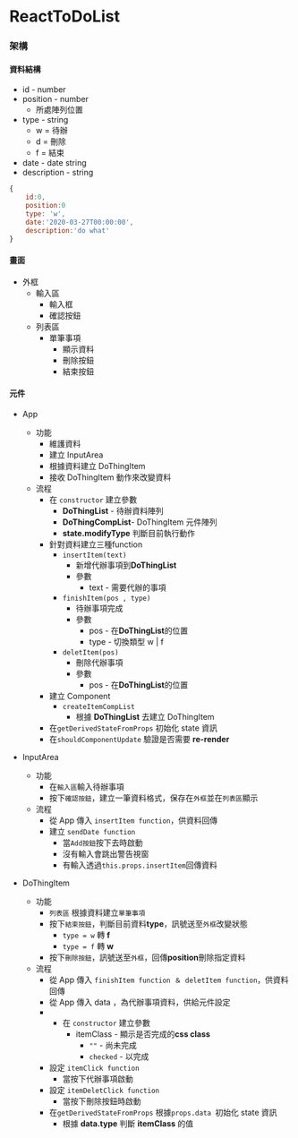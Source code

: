 # ReactToDoList

### 架構

#### 資料結構
* id - number
* position - number
    * 所處陣列位置
* type - string
    * w = 待辦
    * d = 刪除
    * f = 結束
* date - date string
* description - string
```js
{
    id:0,
    position:0
    type: 'w',
    date:'2020-03-27T00:00:00',
    description:'do what'
}
```
#### 畫面
* 外框
    * 輸入區
        * 輸入框
        * 確認按鈕
    * 列表區
        * 單筆事項
            * 顯示資料
            * 刪除按鈕
            * 結束按鈕

#### 元件
* App
    * 功能
        * 維護資料
        * 建立 InputArea 
        * 根據資料建立 DoThingItem
        * 接收 DoThingItem 動作來改變資料
    * 流程
        * 在 `constructor` 建立參數
            * **DoThingList**  - 待辦資料陣列
            * **DoThingCompList**- DoThingItem 元件陣列
            * **state.modifyType** 判斷目前執行動作
        * 針對資料建立三種function
            * `insertItem(text)` 
                * 新增代辦事項到**DoThingList**
                * 參數
                    * text - 需要代辦的事項
            * `finishItem(pos , type)`
                * 待辦事項完成
                * 參數
                    * pos - 在**DoThingList**的位置
                    * type - 切換類型 w | f
            * `deletItem(pos)`
                * 刪除代辦事項
                * 參數
                    * pos - 在**DoThingList**的位置
        * 建立 Component
            * `createItemCompList`
                * 根據 **DoThingList** 去建立 DoThingItem
        * 在`getDerivedStateFromProps` 初始化 state 資訊 
        * 在`shouldComponentUpdate` 驗證是否需要 **re-render**
* InputArea
    * 功能
        * 在`輸入區`輸入待辦事項
        * 按下`確認按鈕`，建立一筆資料格式，保存在`外框`並在`列表區`顯示
    * 流程
        * 從 App 傳入 `insertItem function`，供資料回傳
        * 建立 `sendDate function`
            * 當`Add按鈕`按下去時啟動
            * 沒有輸入會跳出警告視窗
            * 有輸入透過`this.props.insertItem`回傳資料
            

* DoThingItem
    * 功能    
        * `列表區` 根據資料建立`單筆事項`
        * 按下`結束按鈕`，判斷目前資料**type**，訊號送至`外框`改變狀態
            * `type = w` 轉 **f**
            * `type = f` 轉 **w**
        * 按下`刪除按鈕`，訊號送至`外框`，回傳**position**刪除指定資料
    * 流程
        * 從 App 傳入 `finishItem function ＆ deletItem function`，供資料回傳
        * 從 App 傳入 data ，為代辦事項資料，供給元件設定
        * * 在 `constructor` 建立參數
            * itemClass - 顯示是否完成的**css class**
                * `""` - 尚未完成
                * `checked` - 以完成
        * 設定 `itemClick function`
            * 當按下代辦事項啟動
        * 設定 `itemDeletClick function`
            * 當按下刪除按鈕時啟動
        * 在`getDerivedStateFromProps` 根據`props.data `初始化 state 資訊     
            * 根據 **data.type** 判斷 **itemClass** 的值 

